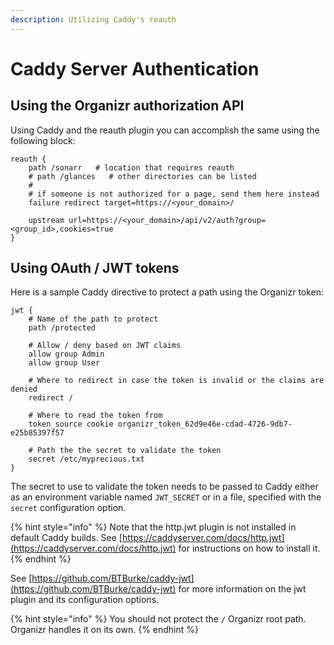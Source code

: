 ```yaml
---
description: Utilizing Caddy's reauth
---
```


# Caddy Server Authentication

## Using the Organizr authorization API

Using Caddy and the reauth plugin you can accomplish the same using the following block:

```text
reauth {
    path /sonarr   # location that requires reauth
    # path /glances   # other directories can be listed
    #
    # if someone is not authorized for a page, send them here instead
    failure redirect target=https://<your_domain>/
    
    upstream url=https://<your_domain>/api/v2/auth?group=<group_id>,cookies=true
}
```

## Using OAuth / JWT tokens

Here is a sample Caddy directive to protect a path using the Organizr token:

```text
jwt {
    # Name of the path to protect
    path /protected
    
    # Allow / deny based on JWT claims
    allow group Admin
    allow group User
    
    # Where to redirect in case the token is invalid or the claims are denied	
    redirect /
    
    # Where to read the token from
    token_source cookie organizr_token_62d9e46e-cdad-4726-9db7-e25b85397f57
    
    # Path the the secret to validate the token
    secret /etc/myprecious.txt
}
```

 The secret to use to validate the token needs to be passed to Caddy either as an environment variable named `JWT_SECRET` or in a file, specified with the `secret` configuration option.

{% hint style="info" %}
 Note that the http.jwt plugin is not installed in default Caddy builds. See [https://caddyserver.com/docs/http.jwt](https://caddyserver.com/docs/http.jwt) for instructions on how to install it.
{% endhint %}

 See [https://github.com/BTBurke/caddy-jwt](https://github.com/BTBurke/caddy-jwt) for more information on the jwt plugin and its configuration options.

{% hint style="info" %}
 You should not protect the `/` Organizr root path. Organizr handles it on its own.
{% endhint %}

